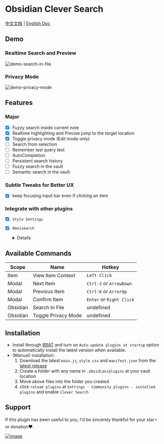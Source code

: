 # Obsidian Clever Search

[中文文档](README-ZH.md) | [English Doc](README.md)

## Demo

### Realtime Search and Preview

![demo-search-in-file](https://github.com/yan42685/obsidian-clever-search/assets/41834091/4d43077d-6d25-4a8e-b325-99f9cf6d7a9e)

### Privacy Mode

![demo-privacy-mode](https://github.com/yan42685/obsidian-clever-search/assets/41834091/b2c7f412-c82f-44ae-9197-45a77632bd7a)

## Features

### Major

- [x] Fuzzy search inside current note
- [x] Realtime highlighting and Precise jump to the target location
- [x] Toggle privacy mode (Edit mode only)
- [ ] Search from selection
- [ ] Remember last query text
- [ ] AutoCompletion
- [ ] Persistent search history
- [ ] Fuzzy search in the vault
- [ ] Semantic search in the vault

### Subtle Tweaks for Better UX

- [x] keep focusing input bar even if clicking an item

### Integrate with other plugins

- [x] `Style Settings`
- [x] `Omnisearch`
    <details><summary>Details</summary>
        New command:<br>"Search in file with last Omnisearch query"<br><br>
        Use case:<br>
        When you confirm an in-vault search by Omnisearch and think there might be more matched text that are not listed by Omnisearch in current file, trigger this command will open a in-file search modal and fill the search bar with last query in Omnisearch.<br><br>
        Note: <br>this is just a temporary workaround for a better in-vault search. I will implement full-featured in-vault search with no dependency for Omnisearch in the future.
    </details>


## Available Commands

| Scope    | Name                | Hotkey                   |
| -------- | ------------------- | ------------------------ |
| Item     | View Item Context   | `Left Click`             |
| Modal    | Next Item           | `Ctrl-J` or `ArrowDown`  |
| Modal    | Previous Item       | `Ctrl-K` or `ArrorUp`    |
| Modal    | Confirm Item        | `Enter` or `Right Click` |
| Obsidian | Search In File      | undefined                |
| Obsidian | Toggle Privacy Mode | undefined                |

## Installation

- Install through [BRAT](https://github.com/TfTHacker/obsidian42-brat) and turn on `Auto-update plugins at startup` option to automatically install the latest version when available.
- (Manual) installation:
    1. Download the latest `main.js`, `style.css` and `manifest.json` from the [latest release](https://github.com/yan42685/obsidian-clever-search/releases)
    2. Create a folder with any name in `.obsidian/plugins` at your vault location
    3. Move above files into the folder you created
    4. click `reload plugins` at `Settings - Community plugins - installed plugins` and enable `Clever Search`

## Support

If this plugin has been useful to you, I'd be sincerely thankful for your star⭐ or donation❤️.

[![image](https://github.com/yan42685/obsidian-clever-search/assets/41834091/a3baeea7-817f-46b6-803f-555bc73bfee6)](https://www.buymeacoffee.com/AlexClifton)



